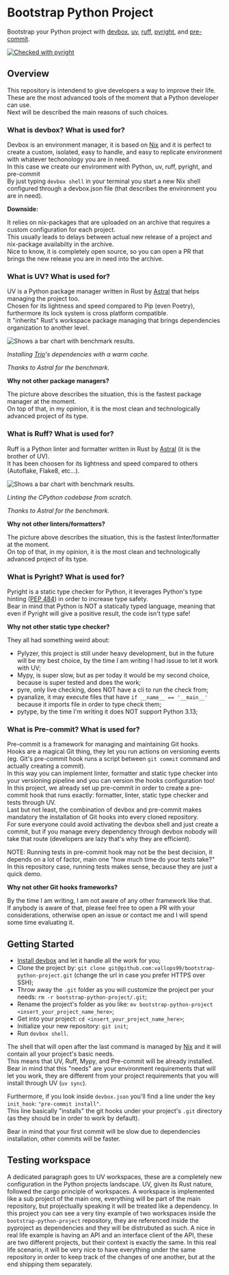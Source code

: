 # Bootstrap Python Project #
Bootstrap your Python project with [devbox](https://github.com/jetify-com/devbox), [uv](https://github.com/astral-sh/uv), [ruff](https://github.com/astral-sh/ruff), [pyright](https://github.com/microsoft/pyright), and [pre-commit](https://github.com/pre-commit/pre-commit).

[![Checked with pyright](https://microsoft.github.io/pyright/img/pyright_badge.svg)](https://microsoft.github.io/pyright/)

## Overview ##
This repository is intendend to give developers a way to improve their life.   
These are the most advanced tools of the moment that a Python developer can use.   
Next will be described the main reasons of such choices.

### What is devbox? What is used for? ###
Devbox is an environment manager, it is based on [Nix](https://nixos.org/) and it is perfect to create a custom, isolated, easy to handle, and easy to replicate environment with whatever techonology you are in need.    
In this case we create our environment with Python, uv, ruff, pyright, and pre-commit    
By just typing `devbox shell` in your terminal you start a new Nix shell configured through a devbox.json file (that describes the environment you are in need).

<p><b>Downside:</b></p>

It relies on nix-packages that are uploaded on an archive that requires a custom configuration for each project.   
This usually leads to delays between actual new release of a project and nix-package availabilty in the archive.  
Nice to know, it is completely open source, so you can open a PR that brings the new release you are in need into the archive.


### What is UV? What is used for? ###
UV is a Python package manager written in Rust by [Astral](https://astral.sh/) that helps managing the project too.   
Chosen for its lightness and speed compared to Pip (even Poetry), furthermore its lock system is cross platform compatible.   
It "inherits" Rust's workspace package managing that brings dependencies organization to another level.

<picture align="left">
    <source media="(prefers-color-scheme: dark)" srcset="https://github.com/astral-sh/uv/assets/1309177/03aa9163-1c79-4a87-a31d-7a9311ed9310">
    <source media="(prefers-color-scheme: light)" srcset="https://github.com/astral-sh/uv/assets/1309177/629e59c0-9c6e-4013-9ad4-adb2bcf5080d">
    <img alt="Shows a bar chart with benchmark results." src="https://github.com/astral-sh/uv/assets/1309177/629e59c0-9c6e-4013-9ad4-adb2bcf5080d">
</picture>

<p align="left">
    <i>
        Installing <a href="https://trio.readthedocs.io/">Trio</a>'s dependencies with a warm cache.
        <p>Thanks to Astral for the benchmark.</p>    
    </i>
</p>

<p><b>Why not other package managers?</b></p>

The picture above describes the situation, this is the fastest package manager at the moment.   
On top of that, in my opinion, it is the most clean and technologically advanced project of its type.


### What is Ruff? What is used for? ###
Ruff is a Python linter and formatter written in Rust by [Astral](https://astral.sh/) (it is the brother of UV).   
It has been choosen for its lightness and speed compared to others (Autoflake, Flake8, etc...).

<picture align="left">
    <source media="(prefers-color-scheme: dark)" srcset="https://user-images.githubusercontent.com/1309177/232603514-c95e9b0f-6b31-43de-9a80-9e844173fd6a.svg">
    <source media="(prefers-color-scheme: light)" srcset="https://user-images.githubusercontent.com/1309177/232603516-4fb4892d-585c-4b20-b810-3db9161831e4.svg">
<img alt="Shows a bar chart with benchmark results." src="https://user-images.githubusercontent.com/1309177/232603516-4fb4892d-585c-4b20-b810-3db9161831e4.svg">
</picture>
<p align="left">
    <i>
        Linting the CPython codebase from scratch.
        <p>Thanks to Astral for the benchmark.</p>
    </i>
</p>

<p><b>Why not other linters/formatters?</b></p>

The picture above describes the situation, this is the fastest linter/formatter at the moment.   
On top of that, in my opinion, it is the most clean and technologically advanced project of its type.  

### What is Pyright? What is used for? ###
Pyright is a static type checker for Python, it leverages Python's type hinting ([PEP 484](https://peps.python.org/pep-0484/)) in order to increase type safety.    
Bear in mind that Python is NOT a statically typed language, meaning that even if Pyright will give a positive result, the code isn't type safe!   
<p><b>Why not other static type checker?</b></p>

They all had something weird about:
- Pylyzer, this project is still under heavy development, but in the future will be my best choice, by the time I am writing I had issue to let it work with UV;
- Mypy, is super slow, but as per today it would be my second choice, because is super tested and does the work;
- pyre, only live checking, does NOT have a cli to run the check from;
- pyanalize, it may execute files that have `if __name__ == '__main__'` because it imports file in order to type check them;
- pytype, by the time I'm writing it does NOT support Python 3.13;

### What is Pre-commit? What is used for? ###
Pre-commit is a framework for managing and maintaining Git hooks.   
Hooks are a magical Git thing, they let you run actions on versioning events (eg. Git's pre-commit hook runs a script between `git commit` command and actually creating a commit).  
In this way you can implement linter, formatter and static type checker into your versioning pipeline and you can version the hooks configuration too!  
In this project, we already set up pre-commit in order to create a pre-commit hook that runs exactly: formatter, linter, static type checker and tests through UV.  
Last but not least, the combination of devbox and pre-commit makes mandatory the installation of Git hooks into every cloned repository.  
For sure everyone could avoid activating the devbox shell and just create a commit, but if you manage every dependency through devbox nobody will take that route (developers are lazy that's why they are efficient).  

NOTE: Running tests in pre-commit hook may not be the best decision, it depends on a lot of factor, main one "how much time do your tests take?"  
In this repository case, running tests makes sense, because they are just a quick demo.

<p><b>Why not other Git hooks frameworks?</b></p>

By the time I am writing, I am not aware of any other framework like that.  
If anybody is aware of that, please feel free to open a PR with your considerations, otherwise open an issue or contact me and I will spend some time evaluating it. 


## Getting Started ##
- [Install devbox](https://www.jetify.com/docs/devbox/installing_devbox/) and let it handle all the work for you;
- Clone the project by: `git clone git@github.com:vallops99/bootstrap-python-project.git` (change the url in case you prefer HTTPS over SSH);
- Throw away the `.git` folder as you will customize the project per your needs: `rm -r bootstrap-python-project/.git`;
- Rename the project's folder as you like: `mv bootstrap-python-project <insert_your_project_name_here>`;
- Get into your project: `cd <insert_your_project_name_here>`;
- Initialize your new repository: `git init`;
- Run `devbox shell`.

The shell that will open after the last command is managed by [Nix](https://nixos.org/) and it will contain all your project's basic needs.    
This means that UV, Ruff, Mypy, and Pre-commit will be already installed.    
Bear in mind that this "needs" are your environment requirements that will let you work, they are different from your project requirements that you will install through UV (`uv sync`).   

Furthermore, if you look inside `devbox.json` you'll find a line under the key `init_hook`: `"pre-commit install"`.   
This line basically "installs" the git hooks under your project's `.git` directory (as they should be in order to work by default).   

Bear in mind that your first commit will be slow due to dependencies installation, other commits will be faster.


## Testing workspace ##
A dedicated paragraph goes to UV workspaces, these are a completely new configuration in the Python projects landscape.
UV, given its Rust nature, followed the cargo principle of workspaces.
A workspace is implemented like a sub project of the main one, everything will be part of the main repository, but projectually speaking it will be treated like a dependency.
In this project you can see a very tiny example of two workspaces inside the `bootstrap-python-project` repository, they are referenced inside the pyproject as dependencies and they will be distrubuted as such.
A nice in real life example is having an API and an interface client of the API, these are two different projects, but their context is exactly the same.
In this real life scenario, it will be very nice to have everything under the same repository in order to keep track of the changes of one another, but at the end shipping them separately.
